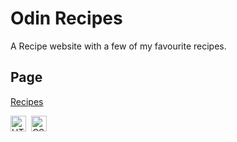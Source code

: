 # Odin Recipes
A Recipe website with a few of my favourite recipes.

## Page
[Recipes](https://chico-oliveira.github.io/odin-recipes/index.html)
<br /> 

<a href="https://www.w3.org/TR/html5/" title="HTML5"><img src="https://cdn.jsdelivr.net/gh/devicons/devicon/icons/html5/html5-original.svg" alt="HTML5" width="25px" height="25px"></a>&nbsp;
<a href="https://www.w3.org/TR/CSS/" title="CSS3"><img src="https://cdn.jsdelivr.net/gh/devicons/devicon/icons/css3/css3-original.svg" alt="CSS3" width="25px" height="25px"></a>
